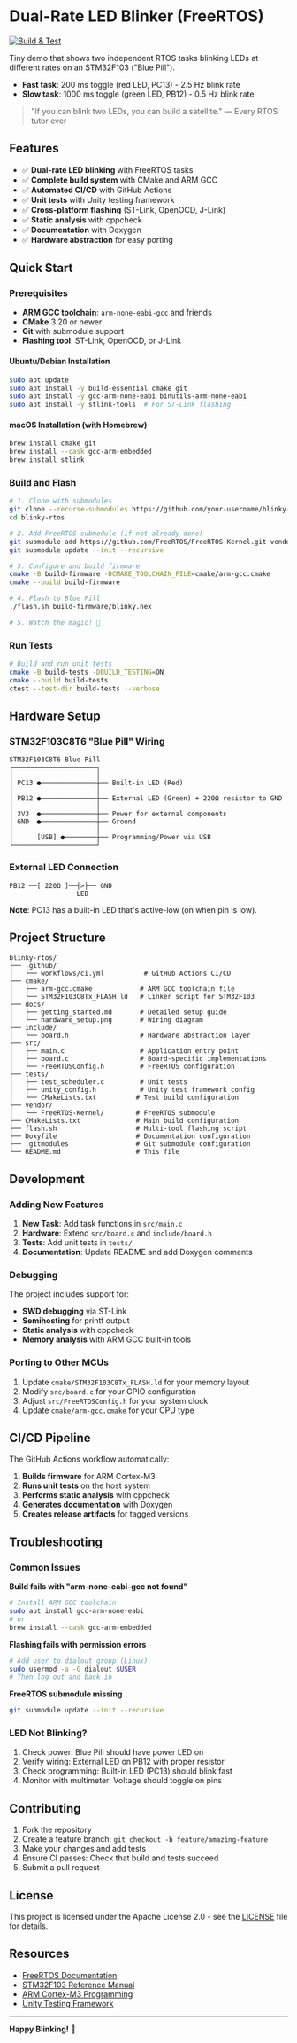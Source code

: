 # Dual-Rate LED Blinker (FreeRTOS)

[![Build & Test](https://github.com/your-username/blinky-rtos/actions/workflows/ci.yml/badge.svg)](https://github.com/your-username/blinky-rtos/actions/workflows/ci.yml)

Tiny demo that shows two independent RTOS tasks blinking LEDs at different rates on an STM32F103 ("Blue Pill").

* **Fast task**: 200 ms toggle (red LED, PC13) - 2.5 Hz blink rate
* **Slow task**: 1000 ms toggle (green LED, PB12) - 0.5 Hz blink rate

> "If you can blink two LEDs, you can build a satellite." — Every RTOS tutor ever

## Features

- ✅ **Dual-rate LED blinking** with FreeRTOS tasks
- ✅ **Complete build system** with CMake and ARM GCC
- ✅ **Automated CI/CD** with GitHub Actions
- ✅ **Unit tests** with Unity testing framework
- ✅ **Cross-platform flashing** (ST-Link, OpenOCD, J-Link)
- ✅ **Static analysis** with cppcheck
- ✅ **Documentation** with Doxygen
- ✅ **Hardware abstraction** for easy porting

## Quick Start

### Prerequisites

- **ARM GCC toolchain**: `arm-none-eabi-gcc` and friends
- **CMake** 3.20 or newer
- **Git** with submodule support
- **Flashing tool**: ST-Link, OpenOCD, or J-Link

#### Ubuntu/Debian Installation
```bash
sudo apt update
sudo apt install -y build-essential cmake git
sudo apt install -y gcc-arm-none-eabi binutils-arm-none-eabi
sudo apt install -y stlink-tools  # For ST-Link flashing
```

#### macOS Installation (with Homebrew)
```bash
brew install cmake git
brew install --cask gcc-arm-embedded
brew install stlink
```

### Build and Flash

```bash
# 1. Clone with submodules
git clone --recurse-submodules https://github.com/your-username/blinky-rtos.git
cd blinky-rtos

# 2. Add FreeRTOS submodule (if not already done)
git submodule add https://github.com/FreeRTOS/FreeRTOS-Kernel.git vendor/FreeRTOS-Kernel
git submodule update --init --recursive

# 3. Configure and build firmware
cmake -B build-firmware -DCMAKE_TOOLCHAIN_FILE=cmake/arm-gcc.cmake
cmake --build build-firmware

# 4. Flash to Blue Pill
./flash.sh build-firmware/blinky.hex

# 5. Watch the magic! 🎉
```

### Run Tests

```bash
# Build and run unit tests
cmake -B build-tests -DBUILD_TESTING=ON
cmake --build build-tests
ctest --test-dir build-tests --verbose
```

## Hardware Setup

### STM32F103C8T6 "Blue Pill" Wiring

```
STM32F103C8T6 Blue Pill
┌─────────────────────┐
│                     │
│ PC13 ●──────────────┼── Built-in LED (Red)
│                     │
│ PB12 ●──────────────┼── External LED (Green) + 220Ω resistor to GND
│                     │
│ 3V3  ●──────────────┼── Power for external components
│ GND  ●──────────────┼── Ground
│                     │
│      [USB] ●────────┼── Programming/Power via USB
└─────────────────────┘
```

### External LED Connection
```
PB12 ──[ 220Ω ]──┤>├── GND
                 LED
```

**Note**: PC13 has a built-in LED that's active-low (on when pin is low).

## Project Structure

```
blinky-rtos/
├── .github/
│   └── workflows/ci.yml          # GitHub Actions CI/CD
├── cmake/
│   ├── arm-gcc.cmake            # ARM GCC toolchain file
│   └── STM32F103C8Tx_FLASH.ld   # Linker script for STM32F103
├── docs/
│   ├── getting_started.md       # Detailed setup guide
│   └── hardware_setup.png       # Wiring diagram
├── include/
│   └── board.h                  # Hardware abstraction layer
├── src/
│   ├── main.c                   # Application entry point
│   ├── board.c                  # Board-specific implementations
│   └── FreeRTOSConfig.h         # FreeRTOS configuration
├── tests/
│   ├── test_scheduler.c         # Unit tests
│   ├── unity_config.h           # Unity test framework config
│   └── CMakeLists.txt          # Test build configuration
├── vendor/
│   └── FreeRTOS-Kernel/        # FreeRTOS submodule
├── CMakeLists.txt              # Main build configuration
├── flash.sh                    # Multi-tool flashing script
├── Doxyfile                    # Documentation configuration
├── .gitmodules                 # Git submodule configuration
└── README.md                   # This file
```

## Development

### Adding New Features

1. **New Task**: Add task functions in `src/main.c`
2. **Hardware**: Extend `src/board.c` and `include/board.h`
3. **Tests**: Add unit tests in `tests/`
4. **Documentation**: Update README and add Doxygen comments

### Debugging

The project includes support for:
- **SWD debugging** via ST-Link
- **Semihosting** for printf output
- **Static analysis** with cppcheck
- **Memory analysis** with ARM GCC built-in tools

### Porting to Other MCUs

1. Update `cmake/STM32F103C8Tx_FLASH.ld` for your memory layout
2. Modify `src/board.c` for your GPIO configuration
3. Adjust `src/FreeRTOSConfig.h` for your system clock
4. Update `cmake/arm-gcc.cmake` for your CPU type

## CI/CD Pipeline

The GitHub Actions workflow automatically:

1. **Builds firmware** for ARM Cortex-M3
2. **Runs unit tests** on the host system
3. **Performs static analysis** with cppcheck
4. **Generates documentation** with Doxygen
5. **Creates release artifacts** for tagged versions

## Troubleshooting

### Common Issues

**Build fails with "arm-none-eabi-gcc not found"**
```bash
# Install ARM GCC toolchain
sudo apt install gcc-arm-none-eabi
# or
brew install --cask gcc-arm-embedded
```

**Flashing fails with permission errors**
```bash
# Add user to dialout group (Linux)
sudo usermod -a -G dialout $USER
# Then log out and back in
```

**FreeRTOS submodule missing**
```bash
git submodule update --init --recursive
```

### LED Not Blinking?

1. Check power: Blue Pill should have power LED on
2. Verify wiring: External LED on PB12 with proper resistor
3. Check programming: Built-in LED (PC13) should blink fast
4. Monitor with multimeter: Voltage should toggle on pins

## Contributing

1. Fork the repository
2. Create a feature branch: `git checkout -b feature/amazing-feature`
3. Make your changes and add tests
4. Ensure CI passes: Check that build and tests succeed
5. Submit a pull request

## License

This project is licensed under the Apache License 2.0 - see the [LICENSE](LICENSE) file for details.

## Resources

- [FreeRTOS Documentation](https://www.freertos.org/Documentation/RTOS_book.html)
- [STM32F103 Reference Manual](https://www.st.com/resource/en/reference_manual/rm0008-stm32f101xx-stm32f102xx-stm32f103xx-stm32f105xx-and-stm32f107xx-advanced-armbased-32bit-mcus-stmicroelectronics.pdf)
- [ARM Cortex-M3 Programming](https://developer.arm.com/documentation/dui0552/a)
- [Unity Testing Framework](https://github.com/ThrowTheSwitch/Unity)

---

**Happy Blinking! 🚦**
